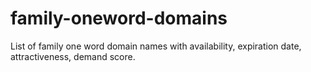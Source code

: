 # family-oneword-domains
List of family one word domain names with availability, expiration date, attractiveness, demand score.
